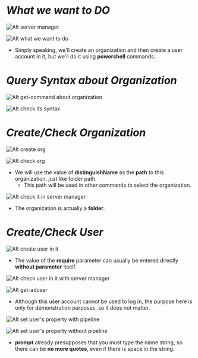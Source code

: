 # **_What we want to DO_**

![Alt server manager](pic/bandicam%202022-10-08%2000-59-30-224.jpg)

![Alt what we want to do](pic/bandicam%202022-10-08%2001-02-23-764.jpg)

- Simply speaking, we'll create an organization and then create a user account in it, but we'll do it using **powershell** commands.

# **_Query Syntax about Organization_**

![Alt get-command about organization](pic/bandicam%202022-10-08%2001-03-58-698.jpg)

![Alt check its syntax](pic/bandicam%202022-10-08%2001-05-20-963.jpg)

# **_Create/Check Organization_**

![Alt create org](pic/bandicam%202022-10-08%2001-07-11-163.jpg)

![Alt check org](pic/bandicam%202022-10-08%2001-13-28-973.jpg)

- We will use the value of **distinguishName** as the **path** to this organization, just like folder path.
  - This path will be used in other commands to select the organization.

![Alt check it in server manager](pic/bandicam%202022-10-08%2001-15-05-496.jpg)

- The organization is actually a **folder**.

# **_Create/Check User_**

![Alt create user in it](pic/bandicam%202022-10-08%2001-19-59-482.jpg)

- The value of the **require** parameter can usually be entered directly **without parameter** itself.

![Alt check user in it with server manager](pic/bandicam%202022-10-08%2001-21-27-385.jpg)

![Alt get-aduser](pic/bandicam%202022-10-08%2001-23-56-824.jpg)

- Although this user account cannot be used to log in, the purpose here is only for demonstration purposes, so it does not matter.

![Alt set user's property with pipeline](pic/bandicam%202022-10-08%2001-29-47-372.jpg)

![Alt set user's property without pipeline](pic/bandicam%202022-10-08%2001-34-14-805.jpg)

- **prompt** already presupposes that you must type the name string, so there can be **no more quotes**, even if there is space in the string.
